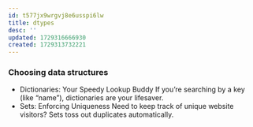```yaml
---
id: t577jx9wrgvj8e6usspi6lw
title: dtypes
desc: ''
updated: 1729316666930
created: 1729313732221
---
```


### Choosing data structures

- Dictionaries: Your Speedy Lookup Buddy If you’re searching by a key (like “name”), dictionaries are your lifesaver.
- Sets: Enforcing Uniqueness Need to keep track of unique website visitors? Sets toss out duplicates automatically.
